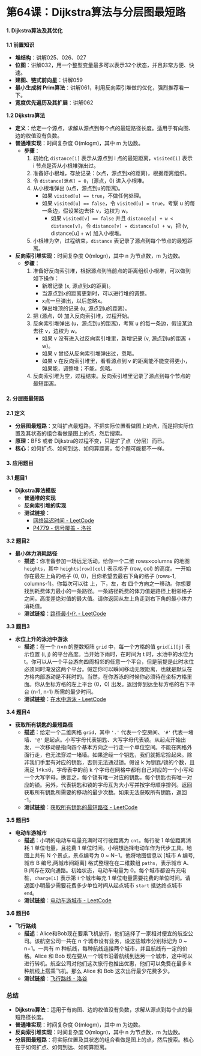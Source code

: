 # 第64课：Dijkstra算法与分层图最短路

#### 1. Dijkstra算法及其优化

**1.1 前置知识**

- **堆结构**：讲解025、026、027
- **位图**：讲解032，用一个整型变量最多可以表示32个状态，并且非常方便、快速。
- **建图、链式前向星**：讲解059
- **最小生成树 Prim算法**：讲解061，利用反向索引堆做的优化，强烈推荐看一下。
- **宽度优先遍历及其扩展**：讲解062

**1.2 Dijkstra算法**

- **定义**：给定一个源点，求解从源点到每个点的最短路径长度。适用于有向图、边的权值没有负数。
- **普通堆实现**：时间复杂度 O(mlogm)，其中 m 为边数。
  - **步骤**：
    1. 初始化 `distance[i]` 表示从源点到 i 点的最短距离，`visited[i]` 表示 i 节点是否从小根堆弹出过。
    2. 准备好小根堆，存放记录：(x点，源点到x的距离)，根据距离组织。
    3. 令 `distance[源点] = 0`，(源点，0) 进入小根堆。
    4. 从小根堆弹出 (u点，源点到u的距离)。
       - 如果 `visited[u] == true`，不做任何处理。
       - 如果 `visited[u] == false`，令 `visited[u] = true`，考察 u 的每一条边，假设某边去往 v，边权为 w。
         - 如果 `visited[v] == false` 并且 `distance[u] + w < distance[v]`，令 `distance[v] = distance[u] + w`，把 (v, distance[u] + w) 加入小根堆。
    5. 小根堆为空，过程结束，`distance` 表记录了源点到每个节点的最短距离。
- **反向索引堆实现**：时间复杂度 O(mlogn)，其中 n 为节点数，m 为边数。
  - **步骤**：
    1. 准备好反向索引堆，根据源点到当前点的距离组织小根堆，可以做到如下操作：
       - 新增记录 (x, 源点到x的距离)。
       - 当源点到x的距离更新时，可以进行堆的调整。
       - x点一旦弹出，以后忽略x。
       - 弹出堆顶的记录 (u, 源点到u的距离)。
    2. 把 (源点，0) 加入反向索引堆，过程开始。
    3. 反向索引堆弹出 (u，源点到u的距离)，考察 u 的每一条边，假设某边去往 v，边权为 w。
       - 如果 v 没有进入过反向索引堆里，新增记录 (v, 源点到u的距离 + w)。
       - 如果 v 曾经从反向索引堆弹出过，忽略。
       - 如果 v 在反向索引堆里，看看源点到 v 的距离能不能变得更小，如果能，调整堆；不能，忽略。
    4. 反向索引堆为空，过程结束。反向索引堆里记录了源点到每个节点的最短距离。

#### 2. 分层图最短路

**2.1 定义**

- **分层图最短路**：又叫扩点最短路。不把实际位置看做图上的点，而是把实际位置及其状态的组合看做是图上的点，然后搜索。
- **原理**：BFS 或者 Dijkstra的过程不变，只是扩了点（分层）而已。
- **核心**：如何扩点、如何到达、如何算距离，每个题可能都不一样。

#### 3. 应用题目

**3.1 题目1**

- **Dijkstra算法模版**
  - **普通堆的实现**
  - **反向索引堆的实现**
  - **测试链接**：
    - [网络延迟时间 - LeetCode](https://leetcode.cn/problems/network-delay-time)
    - [P4779 - 信号覆盖 - 洛谷](https://www.luogu.com.cn/problem/P4779)

**3.2 题目2**

- **最小体力消耗路径**
  - **描述**：你准备参加一场远足活动。给你一个二维 rows×columns 的地图 `heights`，其中 `heights[row][col]` 表示格子 (row, col) 的高度。一开始你在最左上角的格子 (0, 0)，且你希望去最右下角的格子 (rows-1, columns-1)。你每次可以往 上，下，左，右 四个方向之一移动。你想要找到耗费体力最小的一条路径。一条路径耗费的体力值是路径上相邻格子之间，高度差绝对值的最大值。请你返回从左上角走到右下角的最小体力消耗值。
  - **测试链接**：[路径最小化 - LeetCode](https://leetcode.cn/problems/path-with-minimum-effort/)

**3.3 题目3**

- **水位上升的泳池中游泳**
  - **描述**：在一个 n×n 的整数矩阵 `grid` 中，每一个方格的值 `grid[i][j]` 表示位置 (i, j) 的平台高度。当开始下雨时，在时间为 t 时，水池中的水位为 t。你可以从一个平台游向四周相邻的任意一个平台，但是前提是此时水位必须同时淹没这两个平台。假定你可以瞬间移动无限距离，也就是默认在方格内部游动是不耗时的。当然，在你游泳的时候你必须待在坐标方格里面。你从坐标方格的左上平台 (0，0) 出发。返回你到达坐标方格的右下平台 (n-1, n-1) 所需的最少时间。
  - **测试链接**：[在水中游泳 - LeetCode](https://leetcode.cn/problems/swim-in-rising-water/)

**3.4 题目4**

- **获取所有钥匙的最短路径**
  - **描述**：给定一个二维网格 `grid`，其中 `'.'` 代表一个空房间、`'#'` 代表一堵墙、`'@'` 是起点。小写字母代表钥匙、大写字母代表锁。从起点开始出发，一次移动是指向四个基本方向之一行走一个单位空间。不能在网格外面行走，也无法穿过一堵墙。如果途经一个钥匙，我们就把它捡起来。除非我们手里有对应的钥匙，否则无法通过锁。假设 k 为钥匙/锁的个数，且满足 1≤k≤6，字母表中的前 k 个字母在网格中都有自己对应的一个小写和一个大写字母。换言之，每个锁有唯一对应的钥匙，每个钥匙也有唯一对应的锁。另外，代表钥匙和锁的字母互为大小写并按字母顺序排列。返回获取所有钥匙所需要的移动的最少次数。如果无法获取所有钥匙，返回 -1。
  - **测试链接**：[获取所有钥匙的最短路径 - LeetCode](https://leetcode.cn/problems/shortest-path-to-get-all-keys)

**3.5 题目5**

- **电动车游城市**
  - **描述**：小明的电动车电量充满时可行驶距离为 `cnt`。每行驶 1 单位距离消耗 1 单位电量，且花费 1 单位时间。小明想选择电动车作为代步工具。地图上共有 N 个景点，景点编号为 0 ~ N−1。他将地图信息以 [城市 A 编号,城市 B 编号,两城市间距离] 格式整理在在二维数组 `paths`，表示城市 A、B 间存在双向通路。初始状态，电动车电量为 0。每个城市都设有充电桩，`charge[i]` 表示第 i 个城市每充 1 单位电量需要花费的单位时间。请返回小明最少需要花费多少单位时间从起点城市 `start` 抵达终点城市 `end`。
  - **测试链接**：[电动车游城市 - LeetCode](https://leetcode.cn/problems/DFPeFJ/)

**3.6 题目6**

- **飞行路线**
  - **描述**：Alice和Bob现在要乘飞机旅行，他们选择了一家相对便宜的航空公司。该航空公司一共在 n 个城市设有业务，设这些城市分别标记为 0 ~ n−1。一共有 m 种航线，每种航线连接两个城市，并且航线有一定的价格。Alice 和 Bob 现在要从一个城市沿着航线到达另一个城市，途中可以进行转机。航空公司对他们这次旅行也推出优惠，他们可以免费在最多 k 种航线上搭乘飞机。那么 Alice 和 Bob 这次出行最少花费多少。
  - **测试链接**：[飞行路线 - 洛谷](https://www.luogu.com.cn/problem/P4568)

### 总结

- **Dijkstra算法**：适用于有向图、边的权值没有负数，求解从源点到每个点的最短路径长度。
- **普通堆实现**：时间复杂度 O(mlogm)，其中 m 为边数。
- **反向索引堆实现**：时间复杂度 O(mlogn)，其中 n 为节点数，m 为边数。
- **分层图最短路**：将实际位置及其状态的组合看做是图上的点，然后搜索。核心在于如何扩点、如何到达、如何算距离。